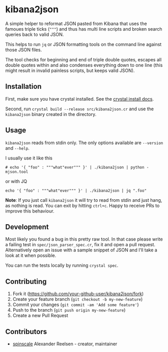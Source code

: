 # kibana2json

A simple helper to reformat JSON pasted from Kibana that uses the famoues triple ticks (`"""`) and thus has multi line scripts and broken search queries back to valid JSON.

This helps to run `jq` or JSON formatting tools on the command line against those JSON files.

The tool checks for beginning and end of triple double quotes, escapes all double quotes within and also condenses everything down to one line (this might result in invalid painless scripts, but keeps valid JSON).

## Installation

First, make sure you have crystal installed. See the [crystal install docs](https://crystal-lang.org/docs/installation/).

Second, run `crystal build --release src/kibana2json.cr` and use the `kibana2json` binary created in the directory.

## Usage

`kibana2json` reads from stdin only. The only options available are `--version` and `--help`.

I usually use it like this

```
# echo '{ "foo" : """what"ever""" }' | ./kibana2json | python -mjson.tool
```

or with JQ

```
echo '{ "foo" : """what"ever""" }' | ./kibana2json | jq ".foo"
```

**Note**: If you just call `kibana2json` it will try to read from stdin and just hang, as nothing is read. You can exit by hitting `ctrl+c`. Happy to receive PRs to improve this behaviour.

## Development

Most likely you found a bug in this pretty raw tool.
In that case please write a failing test in `spec/json_parser_spec.cr`, fix it and open a pull request. Alternatively open an issue with a sample snippet of JSON and I'll take a look at it when possible.

You can run the tests locally by running `crystal spec`. 

## Contributing

1. Fork it (<https://github.com/your-github-user/kibana2json/fork>)
2. Create your feature branch (`git checkout -b my-new-feature`)
3. Commit your changes (`git commit -am 'Add some feature'`)
4. Push to the branch (`git push origin my-new-feature`)
5. Create a new Pull Request

## Contributors

- [spinscale](https://github.com/spinscale) Alexander Reelsen - creator, maintainer
